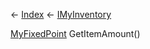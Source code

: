 ← [Index](Api-Index) ← [IMyInventory](VRage.Game.ModAPI.Ingame.IMyInventory)

[MyFixedPoint](VRage.MyFixedPoint) GetItemAmount()